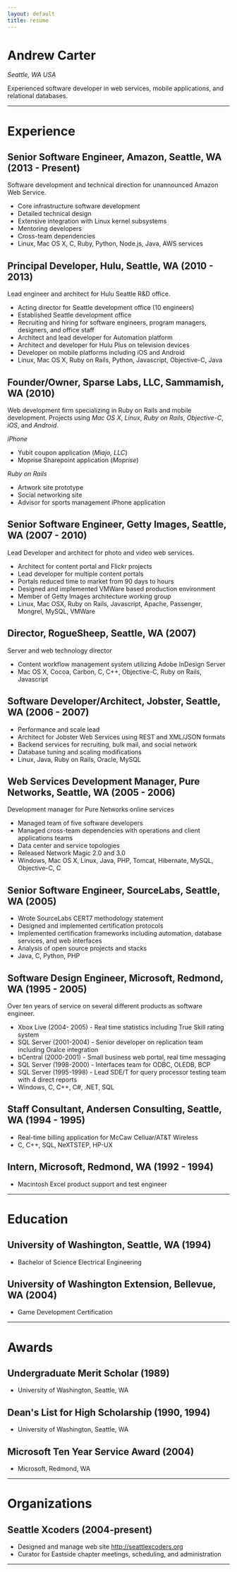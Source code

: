 ```yaml
---
layout: default
title: resume
---
```


Andrew Carter
===============================
*Seattle, WA USA*

Experienced software developer in web services, mobile applications, and relational databases.

---

Experience
==========

Senior Software Engineer, Amazon, Seattle, WA (2013 - Present)
--------------------------------------------------------------

Software development and technical direction for unannounced Amazon Web Service.

* Core infrastructure software development
* Detailed technical design
* Extensive integration with Linux kernel subsystems
* Mentoring developers
* Cross-team dependencies
* Linux, Mac OS X, C, Ruby, Python, Node.js, Java, AWS services


Principal Developer, Hulu, Seattle, WA (2010 - 2013)
----------------------------------------------------

Lead engineer and architect for Hulu Seattle R&D office.

* Acting director for Seattle development office (10 engineers)
* Established Seattle development office
* Recruiting and hiring for software engineers, program managers, designers, and office staff
* Architect and lead developer for Automation platform
* Architect and developer for Hulu Plus on television devices
* Developer on mobile platforms including iOS and Android
* Linux, Mac OS X, Ruby on Rails, Python, Javascript, Objective-C, Java

Founder/Owner, Sparse Labs, LLC, Sammamish, WA (2010)
-----------------------------------------------------

Web development firm specializing in Ruby on Rails and mobile development. Projects using *Mac OS X*, *Linux*, *Ruby on Rails*, *Objective-C*, *iOS*, and *Android*.
                              
*iPhone*

*  Yubit coupon application (*Miajo, LLC*)
*  Moprise Sharepoint application (*Moprise*)

*Ruby on Rails*

*  Artwork site prototype
*  Social networking site
*  Advisor for sports management iPhone application


Senior Software Engineer, Getty Images, Seattle, WA (2007 - 2010)
-----------------------------------------------------------------

Lead Developer and architect for photo and video web services.

*  Architect for content portal and Flickr projects
*  Lead developer for multiple content portals
*  Portals reduced time to market from 90 days to hours
*  Designed and implemented VMWare based production environment
*  Member of Getty Images architecture working group
*  Linux, Mac OSX, Ruby on Rails, Javascript, Apache, Passenger, Mongrel, MySQL, VMWare


Director, RogueSheep, Seattle, WA (2007)
----------------------------------------

Server and web technology director

*  Content workflow management system utilizing Adobe InDesign Server
*  Mac OS X, Cocoa, Carbon, C, C++, Objective-C, Ruby on Rails, Javascript


Software Developer/Architect, Jobster, Seattle, WA (2006 - 2007)
----------------------------------------------------------------

*  Performance and scale lead
*  Architect for Jobster Web Services using REST and XML/JSON formats
*  Backend services for recruiting, bulk mail, and social network
*  Database tuning and scaling modifications
*  Linux, Java, Ruby on Rails, Oracle, MySQL


Web Services Development Manager, Pure Networks, Seattle, WA (2005 - 2006)
--------------------------------------------------------------------------

Development manager for Pure Networks online services

*  Managed team of five software developers
*  Managed cross-team dependencies with operations and client applications teams
*  Data center and service topologies
*  Released Network Magic 2.0 and 3.0
*  Windows, Mac OS X, Linux, Java, PHP, Tomcat, Hibernate, MySQL, Objective-C, C


Senior Software Engineer, SourceLabs, Seattle, WA (2005)
--------------------------------------------------------

*  Wrote SourceLabs CERT7 methodology statement
*  Designed and implemented certification protocols
*  Implemented certification frameworks including automation, database services, and web interfaces
*  Analysis of open source projects and stacks
*  Java, C, Python, PHP


Software Design Engineer, Microsoft, Redmond, WA (1995 - 2005)
--------------------------------------------------------------

Over ten years of service on several different products as software engineer.

*  Xbox Live (2004- 2005) - Real time statistics including True Skill rating system
*  SQL Server (2001-2004) - Senior developer on replication team including Oralce integration
*  bCentral (2000-2001)   - Small business web portal, real time messaging
*  SQL Server (1998-2000) - Interfaces team for ODBC, OLEDB, BCP
*  SQL Server (1995-1998) - Lead SDE/T for query processor testing team with 4 direct reports
*  Windows, C, C++, C#, .NET, SQL


Staff Consultant, Andersen Consulting, Seattle, WA (1994 - 1995)
----------------------------------------------------------------

*  Real-time billing application for McCaw Celluar/AT&T Wireless
*  C, C++, SQL, NeXTSTEP, HP-UX


Intern, Microsoft, Redmond, WA (1992 - 1994)
--------------------------------------------

*  Macintosh Excel product support and test engineer


---


Education
=========

University of Washington, Seattle, WA (1994)
--------------------------------------------

*  Bachelor of Science Electrical Engineering


University of Washington Extension, Bellevue, WA (2004)
-------------------------------------------------------

*  Game Development Certification


---


Awards
======

Undergraduate Merit Scholar (1989)
----------------------------------

*  University of Washington, Seattle, WA


Dean's List for High Scholarship (1990, 1994)
---------------------------------------------

*  University of Washington, Seattle, WA


Microsoft Ten Year Service Award (2004)
---------------------------------------

*  Microsoft, Redmond, WA


---

Organizations
=============

Seattle Xcoders (2004-present)
------------------------------

*  Designed and manage web site <http://seattlexcoders.org>
*  Curator for Eastside chapter meetings, scheduling, and administration

---
